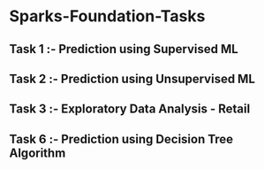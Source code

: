# Sparks-Foundation-Tasks

## Task 1 :- Prediction using Supervised ML

## Task 2 :- Prediction using Unsupervised ML

## Task 3 :- Exploratory Data Analysis - Retail

## Task 6 :- Prediction using Decision Tree Algorithm 
